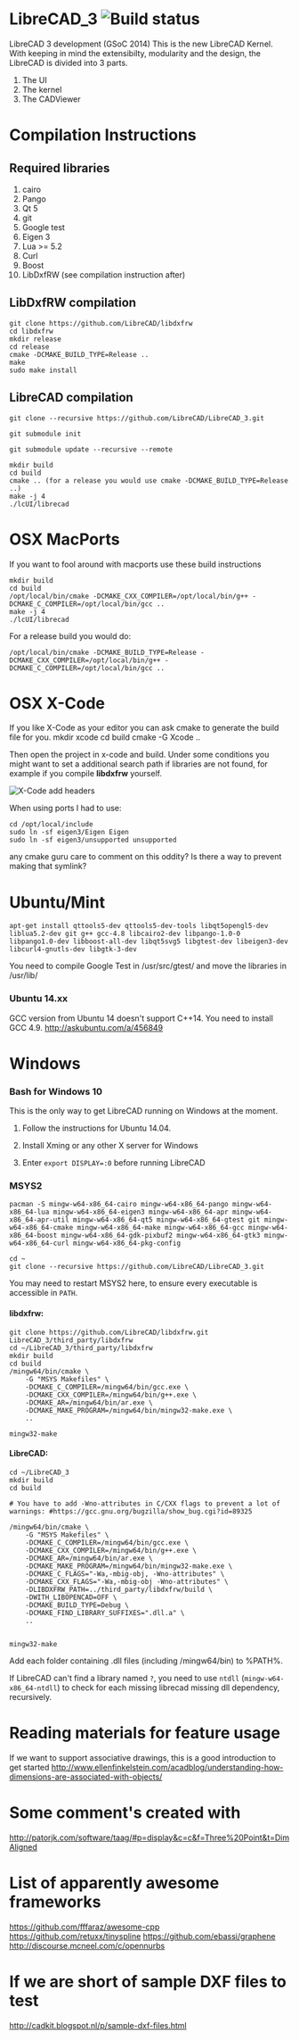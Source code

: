 LibreCAD_3 ![Build status](https://api.travis-ci.org/LibreCAD/LibreCAD_3.svg?branch=master)
==========

LibreCAD 3 development (GSoC 2014)
This is the new LibreCAD Kernel. With keeping in mind the extensibilty, modularity and the design, the LibreCAD is divided into 3 parts.  
1) The UI  
2) The kernel  
3) The CADViewer  


Compilation Instructions
==========

Required libraries
----------

1) cairo 
2) Pango
3) Qt 5
4) git
5) Google test
6) Eigen 3
7) Lua >= 5.2
8) Curl
9) Boost
10) LibDxfRW (see compilation instruction after)

LibDxfRW compilation
----------
```
git clone https://github.com/LibreCAD/libdxfrw
cd libdxfrw
mkdir release
cd release
cmake -DCMAKE_BUILD_TYPE=Release ..
make
sudo make install
```

LibreCAD compilation
----------
 
```
git clone --recursive https://github.com/LibreCAD/LibreCAD_3.git

git submodule init

git submodule update --recursive --remote

mkdir build
cd build
cmake .. (for a release you would use cmake -DCMAKE_BUILD_TYPE=Release ..)
make -j 4
./lcUI/librecad
```

OSX MacPorts
========
If you want to fool around with macports use these build instructions

```
mkdir build
cd build
/opt/local/bin/cmake -DCMAKE_CXX_COMPILER=/opt/local/bin/g++ -DCMAKE_C_COMPILER=/opt/local/bin/gcc ..
make -j 4
./lcUI/librecad
```

For a release build you would do:
```
/opt/local/bin/cmake -DCMAKE_BUILD_TYPE=Release -DCMAKE_CXX_COMPILER=/opt/local/bin/g++ -DCMAKE_C_COMPILER=/opt/local/bin/gcc ..
```


OSX X-Code
========

If you like X-Code as your editor you can ask cmake to generate the build file for you.
mkdir xcode
cd build
cmake -G Xcode ..

Then open the project in x-code and build.
Under some conditions you might want to set a additional search path if libraries are not found, for example if you compile **libdxfrw** yourself.

![X-Code add headers](http://skitch.rvantwisk.nl/~rvt/blog/LC.xcodeproj-20150115-143036.jpg)


When using ports I had to use:

```
cd /opt/local/include
sudo ln -sf eigen3/Eigen Eigen
sudo ln -sf eigen3/unsupported unsupported
```

any cmake guru care to comment on this oddity? Is there a way to prevent making that symlink?

Ubuntu/Mint
========

```
apt-get install qttools5-dev qttools5-dev-tools libqt5opengl5-dev liblua5.2-dev git g++ gcc-4.8 libcairo2-dev libpango-1.0-0 libpango1.0-dev libboost-all-dev libqt5svg5 libgtest-dev libeigen3-dev libcurl4-gnutls-dev libgtk-3-dev
```

You need to compile Google Test in /usr/src/gtest/ and move the libraries in /usr/lib/

### Ubuntu 14.xx
GCC version from Ubuntu 14 doesn't support C++14. You need to install GCC 4.9.
http://askubuntu.com/a/456849

Windows
========

### Bash for Windows 10
This is the only way to get LibreCAD running on Windows at the moment.
1) Follow the instructions for Ubuntu 14.04.

2) Install Xming or any other X server for Windows

3) Enter `export DISPLAY=:0` before running LibreCAD

### MSYS2

```
pacman -S mingw-w64-x86_64-cairo mingw-w64-x86_64-pango mingw-w64-x86_64-lua mingw-w64-x86_64-eigen3 mingw-w64-x86_64-apr mingw-w64-x86_64-apr-util mingw-w64-x86_64-qt5 mingw-w64-x86_64-gtest git mingw-w64-x86_64-cmake mingw-w64-x86_64-make mingw-w64-x86_64-gcc mingw-w64-x86_64-boost mingw-w64-x86_64-gdk-pixbuf2 mingw-w64-x86_64-gtk3 mingw-w64-x86_64-curl mingw-w64-x86_64-pkg-config

cd ~
git clone --recursive https://github.com/LibreCAD/LibreCAD_3.git
```

You may need to restart MSYS2 here, to ensure every executable is accessible in `PATH`.

#### libdxfrw:
```
git clone https://github.com/LibreCAD/libdxfrw.git LibreCAD_3/third_party/libdxfrw
cd ~/LibreCAD_3/third_party/libdxfrw
mkdir build
cd build
/mingw64/bin/cmake \
    -G "MSYS Makefiles" \
    -DCMAKE_C_COMPILER=/mingw64/bin/gcc.exe \
    -DCMAKE_CXX_COMPILER=/mingw64/bin/g++.exe \
    -DCMAKE_AR=/mingw64/bin/ar.exe \
    -DCMAKE_MAKE_PROGRAM=/mingw64/bin/mingw32-make.exe \
    ..

mingw32-make
```

#### LibreCAD:

```
cd ~/LibreCAD_3
mkdir build
cd build

# You have to add -Wno-attributes in C/CXX flags to prevent a lot of warnings: #https://gcc.gnu.org/bugzilla/show_bug.cgi?id=89325

/mingw64/bin/cmake \
    -G "MSYS Makefiles" \
    -DCMAKE_C_COMPILER=/mingw64/bin/gcc.exe \
    -DCMAKE_CXX_COMPILER=/mingw64/bin/g++.exe \
    -DCMAKE_AR=/mingw64/bin/ar.exe \
    -DCMAKE_MAKE_PROGRAM=/mingw64/bin/mingw32-make.exe \
    -DCMAKE_C_FLAGS="-Wa,-mbig-obj, -Wno-attributes" \
    -DCMAKE_CXX_FLAGS="-Wa,-mbig-obj -Wno-attributes" \
    -DLIBDXFRW_PATH=../third_party/libdxfrw/build \
    -DWITH_LIBOPENCAD=OFF \
    -DCMAKE_BUILD_TYPE=Debug \
    -DCMAKE_FIND_LIBRARY_SUFFIXES=".dll.a" \
    ..


mingw32-make
```

Add each folder containing .dll files (including /mingw64/bin) to %PATH%.

If LibreCAD can't find a library named `?`, you need to use `ntdll` (`mingw-w64-x86_64-ntdll`) to check for each missing librecad missing dll dependency, recursively.

Reading materials for feature usage
=========

If we want to support associative drawings, this is a good introduction to get started
http://www.ellenfinkelstein.com/acadblog/understanding-how-dimensions-are-associated-with-objects/



Some comment's created with
=========

http://patorjk.com/software/taag/#p=display&c=c&f=Three%20Point&t=DimAligned


List of apparently awesome frameworks
=========
https://github.com/fffaraz/awesome-cpp
https://github.com/retuxx/tinyspline
https://github.com/ebassi/graphene
http://discourse.mcneel.com/c/opennurbs

If we are short of sample DXF files to test
=========
http://cadkit.blogspot.nl/p/sample-dxf-files.html

